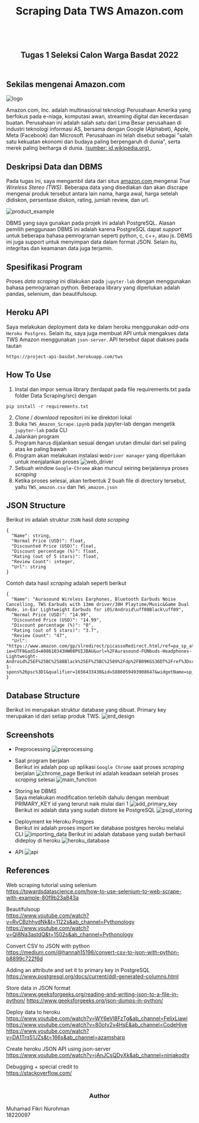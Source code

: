<h1 align="center">
  <br>
  Scraping Data TWS Amazon.com
  <br>
  <br>
</h1>

<h2 align="center">
  <br>
  Tugas 1 Seleksi Calon Warga Basdat 2022
  <br>
  <br>
</h2>


## Sekilas mengenai Amazon.com

![logo](https://github.com/fikfikriii/Seleksi-2022-Tugas-1/blob/main/extras/amazon_logo.jpg)

Amazon.com, Inc. adalah multinasional teknologi Perusahaan Amerika yang berfokus pada e-niaga, komputasi awan, streaming digital dan kecerdasan buatan. Perusahaan ini adalah salah satu dari Lima Besar perusahaan di industri teknologi informasi AS, bersama dengan Google (Alphabet), Apple, Meta (Facebook) dan Microsoft. Perusahaan ini telah disebut sebagai "salah satu kekuatan ekonomi dan budaya paling berpengaruh di dunia", serta merek paling berharga di dunia. <a href='https://id.wikipedia.org/wiki/Amazon_(perusahaan)'>(sumber: id.wikipedia.org) </a>.

## Deskripsi Data dan DBMS

Pada tugas ini, saya mengambil data dari situs <a href='https://www.amazon.com/s?k=tws&i=electronics&rh=n%3A172541&qid=1656672311&ref=sr_pg_1'> amazon.com </a> mengenai _True Wireless Stereo (TWS)_. Beberapa data yang disediakan dan akan discrape mengenai produk tersebut antara lain nama, harga awal, harga setelah didiskon, persentase diskon, rating, jumlah review, dan url.

![product_example](https://github.com/fikfikriii/Seleksi-2022-Tugas-1/blob/main/extras/contoh_data.jpeg)

DBMS yang saya gunakan pada projek ini adalah PostgreSQL. Alasan pemilih penggunaan DBMS ini adalah karena PostgreSQL dapat _support_ untuk beberapa bahasa pemrograman seperti python, c, c++, atau js. DBMS ini juga support untuk menyimpan data dalam format JSON. Selain itu, integritas dan keamanan data juga terjamin.

## Spesifikasi Program
Proses _data scraping_ ini dilakukan pada `jupyter-lab` dengan menggunakan bahasa pemrograman python. Beberapa library yang diperlukan adalah pandas, selenium, dan beautifulsoup.

## Heroku API
Saya melakukan deployment data ke dalam heroku menggunakan _add-ons_ `Heroku Postgres`. Selain itu, saya juga membuat API untuk mengakses data TWS Amazon menggunakan `json-server`. API tersebut dapat diakses pada tautan
```
https://project-api-basdat.herokuapp.com/tws
```

## How To Use
1. Instal dan impor semua library (terdapat pada file requirements.txt pada folder Data Scraping/src) dengan 
```
pip install -r requirements.txt
```
2. _Clone_ / _downlaod_ repositori ini ke direktori lokal
3. Buka `TWS_Amazon_Scrape.ipynb` pada jupyter-lab dengan mengetik `jupyter-lab` pada CLI
4. Jalankan program
5. Program harus dijalankan sesuai dengan urutan dimulai dari sel paling atas ke paling bawah
6. Program akan melakukan instalasi `WebDriver manager` yang diperlukan untuk menjalankan proses
![web_driver](https://github.com/fikfikriii/Seleksi-2022-Tugas-1/blob/main/extras/web_driver.jpeg)
7. Sebuah window `Google-Chrome` akan muncul seiring berjalannya proses _scraping_
8. Ketika proses selesai, akan terbentuk 2 buah file di directory tersebut, yaitu `TWS_amazon.csv` dan `TWS_amazon.json`

## JSON Structure

Berikut ini adalah struktur `JSON` hasil _data scraping_

```
{
  "Name": string,
  "Normal Price (USD)": float,
  "Discounted Price (USD)": float,
  "Discount percentage (%)": float,
  "Rating (out of 5 stars)": float,
  "Review Count": integer,
  "Url": string
}
```

Contoh data hasil _scraping_ adalah seperti berikut

```
{
  "Name": "Aurasound Wireless Earphones, Bluetooth Earbuds Noise Cancelling, TWS Earbuds with 13mm driver/30H Playtime/Music&Game Dual Mode, in-Ear Lightweight Earbuds for iOS/Android\uff08Black\uff09",
  "Normal Price (USD)": "14.99",
  "Discounted Price (USD)": "14.99",
  "Discount percentage (%)": "0",
  "Rating (out of 5 stars)": "3.7",
  "Review Count": "47",
  "Url": "https://www.amazon.com/gp/slredirect/picassoRedirect.html/ref=pa_sp_atf_electronics_sr_pg1_1?ie=UTF8&adId=A08610343HW08PUIJBAU&url=%2FAurasound-FUNbuds-Headphones-Lightweight-Android%25EF%25BC%2588Black%25EF%25BC%2589%2Fdp%2FB09KGS36DT%2Fref%3Dsr_1_1_sspa%3Fkeywords%3Dtws%26qid%3D1656433430%26s%3Daht%26sr%3D1-1-spons%26psc%3D1&qualifier=1656433430&id=5886059493908647&widgetName=sp_atf"
}
```

## Database Structure
Berikut ini merupakan struktur database yang dibuat. Primary key merupakan id dari setiap produk TWS.
![erd_design](https://github.com/fikfikriii/Seleksi-2022-Tugas-1/blob/main/Data%20Storing/design/ERD_design.png)

## Screenshots
* Preprocessing
![preprocessing](https://github.com/fikfikriii/Seleksi-2022-Tugas-1/blob/main/Data%20Scraping/screenshot/Preprocessing.jpeg)

* Saat program berjalan <br>
Berikut ini adalah pop up aplikasi `Google Chrome` saat proses _scraping_ berjalan
![chrome_page](https://github.com/fikfikriii/Seleksi-2022-Tugas-1/blob/main/Data%20Scraping/screenshot/Scraping%20process.jpeg)
Berikut ini adalah keadaan setelah proses _scraping_ selesai
![main_function](https://github.com/fikfikriii/Seleksi-2022-Tugas-1/blob/main/Data%20Scraping/screenshot/Run%20main%20function.jpeg)

* Storing ke DBMS <br>
Saya melakukan modification terlebih dahulu dengan membuat PRIMARY_KEY id yang terurut naik mulai dari 1
![add_primary_key](https://github.com/fikfikriii/Seleksi-2022-Tugas-1/blob/main/Data%20Storing/screenshot/add_primary_key.jpeg)
Berikut ini adalah data yang sudah distore ke PostgreSQL
![psql_storing](https://github.com/fikfikriii/Seleksi-2022-Tugas-1/blob/main/Data%20Storing/screenshot/storing_psql.jpeg)

* Deployment ke Heroku Postgres <br>
Berikut ini adalah proses import ke database postgres heroku melalui CLI
![importing_data](https://github.com/fikfikriii/Seleksi-2022-Tugas-1/blob/main/extras/heroku_postgres.jpeg)
Berikut ini adalah database yang sudah berhasil dideploy di heroku
![heroku_database](https://github.com/fikfikriii/Seleksi-2022-Tugas-1/blob/main/extras/database_heroku.jpeg)

* API
![api](https://github.com/fikfikriii/Seleksi-2022-Tugas-1/blob/main/extras/api.jpeg)

## References

Web scraping tutorial using selenium <br>
https://towardsdatascience.com/how-to-use-selenium-to-web-scrape-with-example-80f9b23a843a

Beautifulsoup <br>
https://www.youtube.com/watch?v=RvCBzhhydNk&t=1122s&ab_channel=Pythonology
https://www.youtube.com/watch?v=Ql8Na3astdQ&t=1502s&ab_channel=Pythonology

Convert CSV to JSON with python <br>
https://medium.com/@hannah15198/convert-csv-to-json-with-python-b8899c722f6d

Adding an attribute and set it to primary key in PostgreSQL <br>
https://www.postgresql.org/docs/current/ddl-generated-columns.html

Store data in JSON format <br>
https://www.geeksforgeeks.org/reading-and-writing-json-to-a-file-in-python/ https://www.geeksforgeeks.org/json-dumps-in-python/

Deploy data to heroku <br>
https://www.youtube.com/watch?v=WY6eVl8FzTg&ab_channel=FelixLiawi
https://www.youtube.com/watch?v=80oty2v4HsE&ab_channel=CodeHive
https://www.youtube.com/watch?v=DA1Trq51JZs&t=166s&ab_channel=azamsharp

Create heroku JSON API using json-server <br>
https://www.youtube.com/watch?v=jAnJCsQDyXk&ab_channel=ninjakodtv

Debugging + special credit to <br>
https://stackoverflow.com/

<h3 align="center">
  <br>
  Author
  <br>
</h3>

<p align="center">
  
  Muhamad Fikri Nurohman<br>
  18220097
  
</p>
<br>